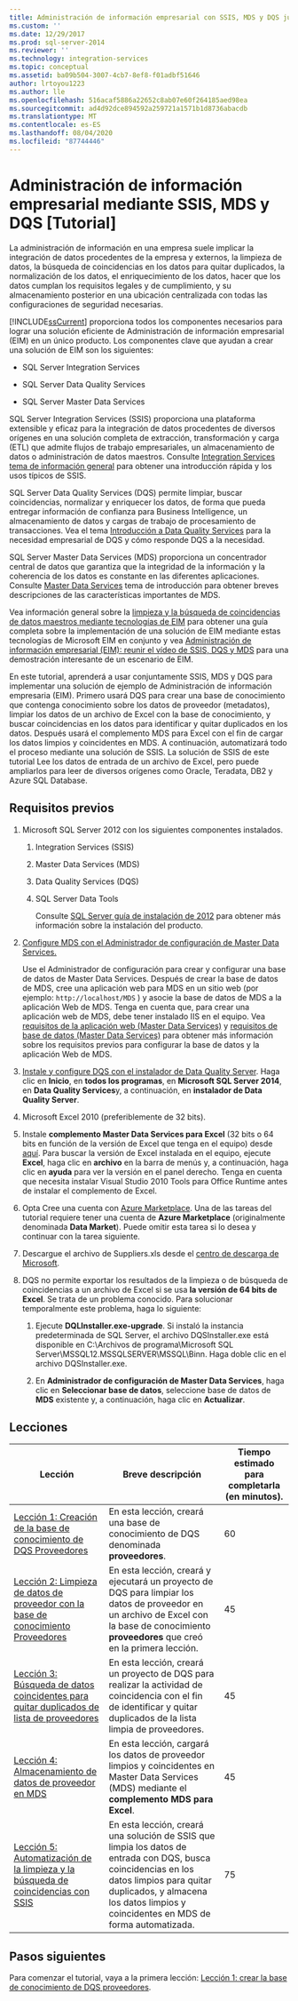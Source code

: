 ```yaml
---
title: Administración de información empresarial con SSIS, MDS y DQS juntos [tutorial] | Microsoft Docs
ms.custom: ''
ms.date: 12/29/2017
ms.prod: sql-server-2014
ms.reviewer: ''
ms.technology: integration-services
ms.topic: conceptual
ms.assetid: ba09b504-3007-4cb7-8ef8-f01adbf51646
author: lrtoyou1223
ms.author: lle
ms.openlocfilehash: 516acaf5886a22652c8ab07e60f264185aed98ea
ms.sourcegitcommit: ad4d92dce894592a259721a1571b1d8736abacdb
ms.translationtype: MT
ms.contentlocale: es-ES
ms.lasthandoff: 08/04/2020
ms.locfileid: "87744446"
---
```

# <a name="enterprise-information-management-using-ssis-mds-and-dqs-together-tutorial"></a>Administración de información empresarial mediante SSIS, MDS y DQS [Tutorial]
  La administración de información en una empresa suele implicar la integración de datos procedentes de la empresa y externos, la limpieza de datos, la búsqueda de coincidencias en los datos para quitar duplicados, la normalización de los datos, el enriquecimiento de los datos, hacer que los datos cumplan los requisitos legales y de cumplimiento, y su almacenamiento posterior en una ubicación centralizada con todas las configuraciones de seguridad necesarias.  
  
 [!INCLUDE[ssCurrent](../includes/sscurrent-md.md)] proporciona todos los componentes necesarios para lograr una solución eficiente de Administración de información empresarial (EIM) en un único producto. Los componentes clave que ayudan a crear una solución de EIM son los siguientes:  
  
-   SQL Server Integration Services  
  
-   SQL Server Data Quality Services  
  
-   SQL Server Master Data Services  
  
 SQL Server Integration Services (SSIS) proporciona una plataforma extensible y eficaz para la integración de datos procedentes de diversos orígenes en una solución completa de extracción, transformación y carga (ETL) que admite flujos de trabajo empresariales, un almacenamiento de datos o administración de datos maestros. Consulte [Integration Services tema de información general](https://msdn.microsoft.com/library/ms141263\(SQL.105\).aspx) para obtener una introducción rápida y los usos típicos de SSIS.  
  
 SQL Server Data Quality Services (DQS) permite limpiar, buscar coincidencias, normalizar y enriquecer los datos, de forma que pueda entregar información de confianza para Business Intelligence, un almacenamiento de datos y cargas de trabajo de procesamiento de transacciones. Vea el tema [Introducción a Data Quality Services](https://msdn.microsoft.com/library/ff877917.aspx) para la necesidad empresarial de DQS y cómo responde DQS a la necesidad.  
  
 SQL Server Master Data Services (MDS) proporciona un concentrador central de datos que garantiza que la integridad de la información y la coherencia de los datos es constante en las diferentes aplicaciones. Consulte [Master Data Services](../master-data-services/master-data-services-overview-mds.md) tema de introducción para obtener breves descripciones de las características importantes de MDS.  
  
 Vea información general sobre la [limpieza y la búsqueda de coincidencias de datos maestros mediante tecnologías de EIM](https://msdn.microsoft.com/library/hh403491.aspx) para obtener una guía completa sobre la implementación de una solución de EIM mediante estas tecnologías de Microsoft EIM en conjunto y vea [Administración de información empresarial (EIM): reunir el vídeo de SSIS, DQS y MDS](https://go.microsoft.com/fwlink/?LinkId=258672) para una demostración interesante de un escenario de EIM.  
  
 En este tutorial, aprenderá a usar conjuntamente SSIS, MDS y DQS para implementar una solución de ejemplo de Administración de información empresaria (EIM). Primero usará DQS para crear una base de conocimiento que contenga conocimiento sobre los datos de proveedor (metadatos), limpiar los datos de un archivo de Excel con la base de conocimiento, y buscar coincidencias en los datos para identificar y quitar duplicados en los datos. Después usará el complemento MDS para Excel con el fin de cargar los datos limpios y coincidentes en MDS. A continuación, automatizará todo el proceso mediante una solución de SSIS. La solución de SSIS de este tutorial Lee los datos de entrada de un archivo de Excel, pero puede ampliarlos para leer de diversos orígenes como Oracle, Teradata, DB2 y Azure SQL Database.  
  
## <a name="prerequisites"></a>Requisitos previos  
  
1.  Microsoft SQL Server 2012 con los siguientes componentes instalados.  
  
    1.  Integration Services (SSIS)  
  
    2.  Master Data Services (MDS)  
  
    3.  Data Quality Services (DQS)  
  
    4.  SQL Server Data Tools  
  
         Consulte [SQL Server guía de instalación de 2012](../database-engine/install-windows/installation-for-sql-server.md) para obtener más información sobre la instalación del producto.  
  
2.  [Configure MDS con el Administrador de configuración de Master Data Services.](https://msdn.microsoft.com/library/ee633884.aspx)  
  
     Use el Administrador de configuración para crear y configurar una base de datos de Master Data Services. Después de crear la base de datos de MDS, cree una aplicación web para MDS en un sitio web (por ejemplo: `http://localhost/MDS` ) y asocie la base de datos de MDS a la aplicación Web de MDS. Tenga en cuenta que, para crear una aplicación web de MDS, debe tener instalado IIS en el equipo. Vea [requisitos de la aplicación web (Master Data Services)](https://msdn.microsoft.com/library/ee633744.aspx) y [requisitos de base de datos (Master Data Services)](https://msdn.microsoft.com/library/ee633767.aspx) para obtener más información sobre los requisitos previos para configurar la base de datos y la aplicación Web de MDS.  
  
3.  [Instale y configure DQS con el instalador de Data Quality Server](https://msdn.microsoft.com/library/hh231682.aspx). Haga clic en **Inicio**, en **todos los programas**, en **Microsoft SQL Server 2014**, en **Data Quality Services**y, a continuación, en **instalador de Data Quality Server**.  
  
4.  Microsoft Excel 2010 (preferiblemente de 32 bits).  
  
5.  Instale **complemento Master Data Services para Excel** (32 bits o 64 bits en función de la versión de Excel que tenga en el equipo) desde [aquí](https://www.microsoft.com/download/details.aspx?id=29064). Para buscar la versión de Excel instalada en el equipo, ejecute **Excel**, haga clic en **archivo** en la barra de menús y, a continuación, haga clic en **ayuda** para ver la versión en el panel derecho. Tenga en cuenta que necesita instalar Visual Studio 2010 Tools para Office Runtime antes de instalar el complemento de Excel.  
  
6.  Opta Cree una cuenta con [Azure Marketplace](https://azuremarketplace.microsoft.com/marketplace/). Una de las tareas del tutorial requiere tener una cuenta de **Azure Marketplace** (originalmente denominada **Data Market**). Puede omitir esta tarea si lo desea y continuar con la tarea siguiente.  
  
7.  Descargue el archivo de Suppliers.xls desde el [centro de descarga de Microsoft](https://www.microsoft.com/download/details.aspx?id=50426).  
  
8.  DQS no permite exportar los resultados de la limpieza o de búsqueda de coincidencias a un archivo de Excel si se usa **la versión de 64 bits de Excel**. Se trata de un problema conocido. Para solucionar temporalmente este problema, haga lo siguiente:  
  
    1.  Ejecute **DQLInstaller.exe-upgrade**. Si instaló la instancia predeterminada de SQL Server, el archivo DQSInstaller.exe está disponible en C:\Archivos de programa\Microsoft SQL Server\MSSQL12.MSSQLSERVER\MSSQL\Binn. Haga doble clic en el archivo DQSInstaller.exe.  
  
    2.  En **Administrador de configuración de Master Data Services**, haga clic en **Seleccionar base de datos**, seleccione base de datos de **MDS** existente y, a continuación, haga clic en **Actualizar**.  
  
## <a name="lessons"></a>Lecciones  
  
|Lección|Breve descripción|Tiempo estimado para completarla (en minutos).|  
|------------|-----------------------|------------------------------------------------|  
|[Lección 1: Creación de la base de conocimiento de DQS Proveedores](../../2014/tutorials/lesson-1-creating-the-suppliers-dqs-knowledge-base.md)|En esta lección, creará una base de conocimiento de DQS denominada **proveedores**.|60|  
|[Lección 2: Limpieza de datos de proveedor con la base de conocimiento Proveedores](../../2014/tutorials/lesson-2-cleansing-supplier-data-using-the-suppliers-knowledge-base.md)|En esta lección, creará y ejecutará un proyecto de DQS para limpiar los datos de proveedor en un archivo de Excel con la base de conocimiento **proveedores** que creó en la primera lección.|45|  
|[Lección 3: Búsqueda de datos coincidentes para quitar duplicados de lista de proveedores](../../2014/tutorials/lesson-3-matching-data-to-remove-duplicates-from-supplier-list.md)|En esta lección, creará un proyecto de DQS para realizar la actividad de coincidencia con el fin de identificar y quitar duplicados de la lista limpia de proveedores.|45|  
|[Lección 4: Almacenamiento de datos de proveedor en MDS](../../2014/tutorials/lesson-4-storing-supplier-data-in-mds.md)|En esta lección, cargará los datos de proveedor limpios y coincidentes en Master Data Services (MDS) mediante el **complemento MDS para Excel**.|45|  
|[Lección 5: Automatización de la limpieza y la búsqueda de coincidencias con SSIS](../../2014/tutorials/lesson-5-automating-the-cleansing-and-matching-using-ssis.md)|En esta lección, creará una solución de SSIS que limpia los datos de entrada con DQS, busca coincidencias en los datos limpios para quitar duplicados, y almacena los datos limpios y coincidentes en MDS de forma automatizada.|75|  
  
## <a name="next-steps"></a>Pasos siguientes  
 Para comenzar el tutorial, vaya a la primera lección: [Lección 1: crear la base de conocimiento de DQS proveedores](../../2014/tutorials/lesson-1-creating-the-suppliers-dqs-knowledge-base.md).  
  
  
